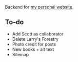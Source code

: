 Backend for [my personal website](https://lawrenceypil.com).


## To-do
- Add Scott as collaborator
- Delete Larry's Forestry
- Photo credit for posts
- New books + alt text
- Sitemap